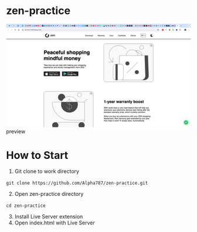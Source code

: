 # zen-practice
![preview](<preview.png>)
preview
# How to Start
1. Git clone to work directory

`git clone https://github.com/Alpha787/zen-practice.git`

2. Open zen-practice directory

`cd zen-practice`

3. Install Live Server extension
4. Open index.html with Live Server



